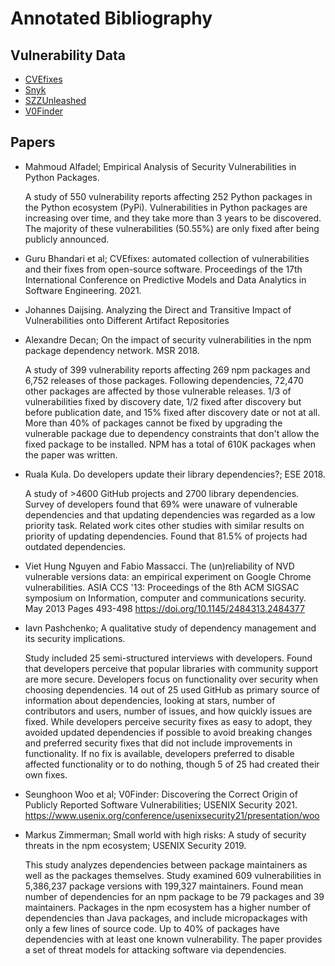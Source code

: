 # Annotated Bibliography

## Vulnerability Data

  - [CVEfixes](https://github.com/secureIT-project/CVEfixes)
  - [Snyk](https://security.snyk.io/)
  - [SZZUnleashed](https://github.com/wogscpar/SZZUnleashed)
  - [V0Finder](https://github.com/WOOSEUNGHOON/V0Finder-public)

## Papers

  - Mahmoud Alfadel; Empirical Analysis of Security Vulnerabilities in Python Packages.

    A study of 550 vulnerability reports affecting 252 Python packages in the Python ecosystem (PyPi). Vulnerabilities in Python packages are increasing over time, and they take more than 3 years to be discovered. The majority of these vulnerabilities (50.55%) are only fixed after being publicly announced.

  - Guru Bhandari et al; CVEfixes: automated collection of vulnerabilities and their fixes from open-source software. Proceedings of the 17th International Conference on Predictive Models and Data Analytics in Software Engineering. 2021.

  - Johannes Daijsing. Analyzing the Direct and Transitive Impact of Vulnerabilities onto Different Artifact Repositories

  - Alexandre Decan; On the impact of security vulnerabilities in the npm package dependency network. MSR 2018.

    A study of 399 vulnerability reports affecting 269 npm packages and 6,752 releases of those packages. Following dependencies, 72,470 other packages are affected by those vulnerable releases. 1/3 of vulnerabilities fixed by discovery date, 1/2 fixed after discovery but before publication date, and 15% fixed after discovery date or not at all. More than 40% of packages cannot be fixed by upgrading the vulnerable package due to dependency constraints that don't allow the fixed package to be installed. NPM has a total of 610K packages when the paper was written.

  - Ruala Kula. Do developers update their library dependencies?; ESE 2018.

    A study of >4600 GitHub projects and 2700 library dependencies. Survey of developers found that 69% were unaware of vulnerable dependencies and that updating dependencies was regarded as a low priority task. Related work cites other studies with similar results on priority of updating dependencies. Found that 81.5% of projects had outdated dependencies.

  - Viet Hung Nguyen and Fabio Massacci. The (un)reliability of NVD vulnerable versions data: an empirical experiment on Google Chrome vulnerabilities. ASIA CCS '13: Proceedings of the 8th ACM SIGSAC symposium on Information, computer and communications security. May 2013 Pages 493-498 https://doi.org/10.1145/2484313.2484377

  - Iavn Pashchenko; A qualitative study of dependency management and its security implications.

    Study included 25 semi-structured interviews with developers. Found that developers perceive that popular libraries with community support are more secure. Developers focus on functionality over security when choosing dependencies. 14 out of 25 used GitHub as primary source of information about dependencies, looking at stars, number of contributors and users, number of issues, and how quickly issues are fixed. While developers perceive security fixes as easy to adopt, they avoided updated dependencies if possible to avoid breaking changes and preferred security fixes that did not include improvements in functionality. If no fix is available, developers preferred to disable affected functionality or to do nothing, though 5 of 25 had created their own fixes.

  - Seunghoon Woo et al; V0Finder: Discovering the Correct Origin of Publicly Reported Software Vulnerabilities; USENIX Security 2021. 
    https://www.usenix.org/conference/usenixsecurity21/presentation/woo

  - Markus Zimmerman; Small world with high risks: A study of security threats in the npm ecosystem; USENIX Security 2019.

    This study analyzes dependencies between package maintainers as well as the packages themselves. Study examined 609 vulnerabilities in 5,386,237 package versions with 199,327 maintainers. Found mean number of dependencies for an npm package to be 79 packages and 39 maintainers. Packages in the npm ecosystem has a higher number of dependencies than Java packages, and include micropackages with only a few lines of source code. Up to 40% of packages have dependencies with at least one known vulnerability. The paper provides a set of threat models for attacking software via dependencies.
